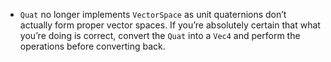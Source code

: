 
- `Quat` no longer implements `VectorSpace` as unit quaternions don’t actually form proper vector spaces. If you’re absolutely certain that what you’re doing is correct, convert the `Quat` into a `Vec4` and perform the operations before converting back.
